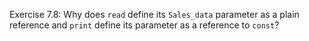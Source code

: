 Exercise 7.8: Why does ```read``` define its ```Sales_data``` parameter as a plain reference
and ```print``` define its parameter as a reference to ```const```?